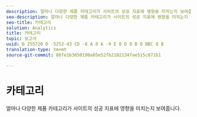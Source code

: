 ```yaml
---
description: 얼마나 다양한 제품 카테고리가 사이트의 성공 지표에 영향을 미치는지 보여줍니다.
seo-description: 얼마나 다양한 제품 카테고리가 사이트의 성공 지표에 영향을 미치는지 보여줍니다.
seo-title: 카테고리
solution: Analytics
title: 카테고리
topic: 보고서
uuid: D 255720 D -5253-43 CD -8 A 0 A -9 E 0 D 0 B 0 BBC 8 B
translation-type: tm+mt
source-git-commit: 86fe1b3650100a05e52fb2102134fee515c871b1

---
```



# 카테고리

얼마나 다양한 제품 카테고리가 사이트의 성공 지표에 영향을 미치는지 보여줍니다.

